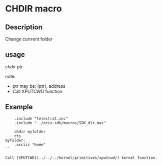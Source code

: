 # CHDIR macro

## Description

Change currrent folder

## usage

chdir ptr

note:

* ptr may be: (ptr), address
* Call XPUTCWD function

## Example

```ca65
    .include "telestrat.inc"
    .include "../orix-sdk/macros/SDK_dir.mac"

    chdir myfolder
    rts
myfolder:
    .asciiz "home"
``

Call [XPUTCWD](../../../kernel/primitives/xputcwd/) kernel function.
